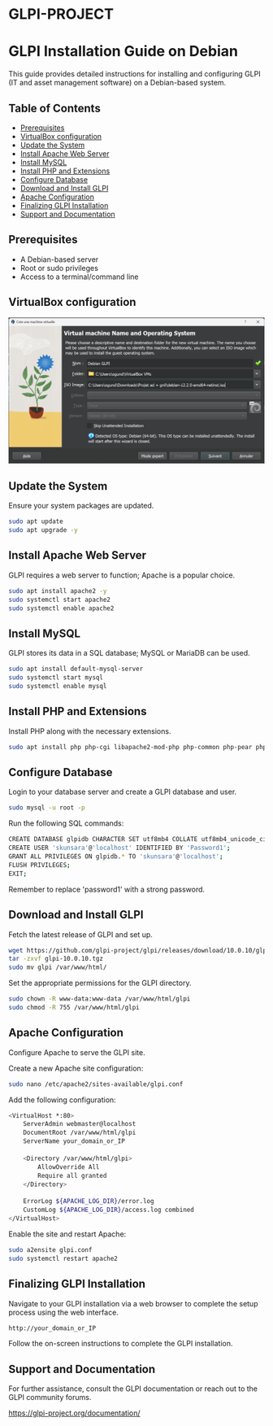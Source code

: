 # GLPI-PROJECT

# GLPI Installation Guide on Debian

This guide provides detailed instructions for installing and configuring GLPI (IT and asset management software) on a Debian-based system.

## Table of Contents

- [Prerequisites](#prerequisites)
- [VirtualBox configuration](#virtualbox-configuration)
- [Update the System](#update-the-system)
- [Install Apache Web Server](#install-apache-web-server)
- [Install MySQL](#install-mysql)
- [Install PHP and Extensions](#install-php-and-extensions)
- [Configure Database](#configure-database)
- [Download and Install GLPI](#download-and-install-glpi)
- [Apache Configuration](#apache-configuration)
- [Finalizing GLPI Installation](#finalizing-glpi-installation)
- [Support and Documentation](#support-and-documentation)

## Prerequisites

- A Debian-based server
- Root or sudo privileges
- Access to a terminal/command line


## VirtualBox configuration

![](https://github.com/Skunsara/GLPI-PROJECT/blob/main/Screenshots/1.png)

## Update the System

Ensure your system packages are updated.

```sh
sudo apt update
sudo apt upgrade -y
```

## Install Apache Web Server

GLPI requires a web server to function; Apache is a popular choice.

```sh
sudo apt install apache2 -y
sudo systemctl start apache2
sudo systemctl enable apache2
```

## Install MySQL

GLPI stores its data in a SQL database; MySQL or MariaDB can be used.

```sh
sudo apt install default-mysql-server
sudo systemctl start mysql
sudo systemctl enable mysql
```

## Install PHP and Extensions

Install PHP along with the necessary extensions.

```sh
sudo apt install php php-cgi libapache2-mod-php php-common php-pear php-mbstring php-gd php-intl php-mysql php-ldap php-apcu php-xmlrpc php-imap php-curl php-zip php-xml php-cli php-symfony-polyfill-intl-idn -y
```

## Configure Database

Login to your database server and create a GLPI database and user.

```sh
sudo mysql -u root -p
```

Run the following SQL commands:

```sh
CREATE DATABASE glpidb CHARACTER SET utf8mb4 COLLATE utf8mb4_unicode_ci;
CREATE USER 'skunsara'@'localhost' IDENTIFIED BY 'Password1';
GRANT ALL PRIVILEGES ON glpidb.* TO 'skunsara'@'localhost';
FLUSH PRIVILEGES;
EXIT;
```
Remember to replace 'password1' with a strong password.

## Download and Install GLPI

Fetch the latest release of GLPI and set up.

```sh
wget https://github.com/glpi-project/glpi/releases/download/10.0.10/glpi-10.0.10.tgz
tar -zxvf glpi-10.0.10.tgz
sudo mv glpi /var/www/html/
```

Set the appropriate permissions for the GLPI directory.

```sh
sudo chown -R www-data:www-data /var/www/html/glpi
sudo chmod -R 755 /var/www/html/glpi
```

## Apache Configuration

Configure Apache to serve the GLPI site.

Create a new Apache site configuration:

```sh
sudo nano /etc/apache2/sites-available/glpi.conf
```

Add the following configuration:

```sh
<VirtualHost *:80>
    ServerAdmin webmaster@localhost
    DocumentRoot /var/www/html/glpi
    ServerName your_domain_or_IP

    <Directory /var/www/html/glpi>
        AllowOverride All
        Require all granted
    </Directory>

    ErrorLog ${APACHE_LOG_DIR}/error.log
    CustomLog ${APACHE_LOG_DIR}/access.log combined
</VirtualHost>
```
Enable the site and restart Apache:

```sh
sudo a2ensite glpi.conf
sudo systemctl restart apache2
```

## Finalizing GLPI Installation

Navigate to your GLPI installation via a web browser to complete the setup process using the web interface.

```sh
http://your_domain_or_IP

```

Follow the on-screen instructions to complete the GLPI installation.

## Support and Documentation

For further assistance, consult the GLPI documentation or reach out to the GLPI community forums.

https://glpi-project.org/documentation/
